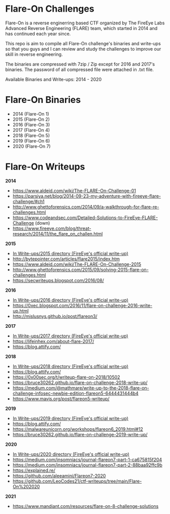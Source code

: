 # Flare-On Challenges
Flare-On is a reverse enginerring based CTF organized by The FireEye Labs Advanced Reverse Engineering (FLARE) team,  which started in 2014 and has continued each year since.

This repo is aim to compile all Flare-On challenge's binaries and write-ups so that you guys and I can review and study the challenges to improve our skill in reverse engineering.

The binaries are compressed with 7zip / Zip except for 2016 and 2017's binaries. The password of all compressed file were attached in .txt file.

Available Binaries and Write-ups: 2014 - 2020

# Flare-On Binaries
- 2014 (Flare-On 1)
- 2015 (Flare-On 2)
- 2016 (Flare-On 3)
- 2017 (Flare-On 4)
- 2018 (Flare-On 5)
- 2019 (Flare-On 6)
- 2020 (Flare-On 7)

# Flare-On Writeups
**2014**
- https://www.aldeid.com/wiki/The-FLARE-On-Challenge-01
- https://parsiya.net/blog/2014-09-23-my-adventure-with-fireeye-flare-challenge/#ch1
- http://www.ghettoforensics.com/2014/09/a-walkthrough-for-flare-re-challenges.html
- https://www.codeandsec.com/Detailed-Solutions-to-FireEye-FLARE-Challenge (down)
- https://www.fireeye.com/blog/threat-research/2014/11/the_flare_on_challen.html

**2015**
- [In Write-ups/2015 directory (FireEye's official write-up)](https://github.com/fareedfauzi/Flare-On-Challenges/tree/master/Write-ups/2015)
- http://bytepointer.com/articles/flare2015/index.htm
- https://www.aldeid.com/wiki/The-FLARE-On-Challenge-2015
- http://www.ghettoforensics.com/2015/09/solving-2015-flare-on-challenges.html
- https://secwriteups.blogspot.com/2016/08/

**2016**
- [In Write-ups/2016 directory (FireEye's official write-up)](https://github.com/fareedfauzi/Flare-On-Challenges/tree/master/Write-ups/2016)
- https://0xec.blogspot.com/2016/11/flare-on-challenge-2016-write-up.html
- http://mislusnys.github.io/post/flareon3/

**2017**
- [In Write-ups/2017 directory (FireEye's official write-up)](https://github.com/fareedfauzi/Flare-On-Challenges/tree/master/Write-ups/2017)
- https://lifeinhex.com/about-flare-2017/
- https://blog.attify.com/


**2018**
- [In Write-ups/2018 directory (FireEye's official write-up)](https://github.com/fareedfauzi/Flare-On-Challenges/tree/master/Write-ups/2018)
- https://blog.attify.com/
- https://0x00sec.org/t/writeup-flare-on-2018/10502
- https://bruce30262.github.io/flare-on-challenge-2018-write-up/
- https://medium.com/@mathmare/write-up-to-the-2018-flare-on-challenge-infosec-newbie-edition-flareon5-6444431444b4
- https://www.mavjs.org/post/flareon5-writeup/

**2019**
- [In Write-ups/2019 directory (FireEye's official write-up)](https://github.com/fareedfauzi/Flare-On-Challenges/tree/master/Write-ups/2019)
- https://blog.attify.com/
- https://malwareunicorn.org/workshops/flareon6_2019.html#12
- https://bruce30262.github.io/flare-on-challenge-2019-write-up/

**2020**
- [In Write-ups/2020 directory (FireEye's official write-up)](https://github.com/fareedfauzi/Flare-On-Challenges/tree/master/Write-ups/2020)
- https://medium.com/insomniacs/journal-flareon7-part-1-ca675815f204
- https://medium.com/insomniacs/journal-flareon7-part-2-88baa92ffc9b
- https://explained.re/
- https://github.com/aleeamini/Flareon7-2020
- https://github.com/LeoCodes21/ctf-writeups/tree/main/Flare-On%202020

**2021**
- https://www.mandiant.com/resources/flare-on-8-challenge-solutions
    



